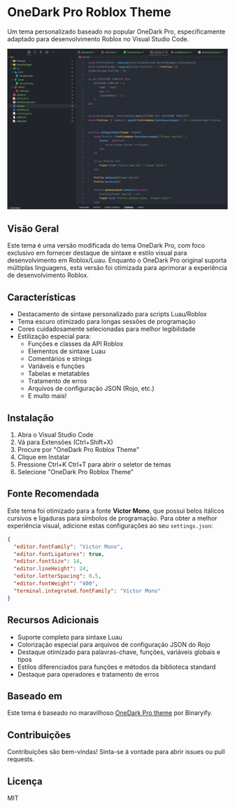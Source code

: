 # OneDark Pro Roblox Theme

Um tema personalizado baseado no popular OneDark Pro, especificamente adaptado para desenvolvimento Roblox no Visual Studio Code.

![Preview](thema/preview-onedark-pro.png)

## Visão Geral

Este tema é uma versão modificada do tema OneDark Pro, com foco exclusivo em fornecer destaque de sintaxe e estilo visual para desenvolvimento em Roblox/Luau. Enquanto o OneDark Pro original suporta múltiplas linguagens, esta versão foi otimizada para aprimorar a experiência de desenvolvimento Roblox.

## Características

- Destacamento de sintaxe personalizado para scripts Luau/Roblox
- Tema escuro otimizado para longas sessões de programação
- Cores cuidadosamente selecionadas para melhor legibilidade
- Estilização especial para:
  - Funções e classes da API Roblox
  - Elementos de sintaxe Luau
  - Comentários e strings
  - Variáveis e funções
  - Tabelas e metatables
  - Tratamento de erros
  - Arquivos de configuração JSON (Rojo, etc.)
  - E muito mais!

## Instalação

1. Abra o Visual Studio Code
2. Vá para Extensões (Ctrl+Shift+X)
3. Procure por "OneDark Pro Roblox Theme"
4. Clique em Instalar
5. Pressione Ctrl+K Ctrl+T para abrir o seletor de temas
6. Selecione "OneDark Pro Roblox Theme"

## Fonte Recomendada

Este tema foi otimizado para a fonte **Victor Mono**, que possui belos itálicos cursivos e ligaduras para símbolos de programação. Para obter a melhor experiência visual, adicione estas configurações ao seu `settings.json`:

```json
{
  "editor.fontFamily": "Victor Mono",
  "editor.fontLigatures": true,
  "editor.fontSize": 14,
  "editor.lineHeight": 24,
  "editor.letterSpacing": 0.5,
  "editor.fontWeight": "400",
  "terminal.integrated.fontFamily": "Victor Mono"
}
```

## Recursos Adicionais

- Suporte completo para sintaxe Luau
- Colorização especial para arquivos de configuração JSON do Rojo
- Destaque otimizado para palavras-chave, funções, variáveis globais e tipos
- Estilos diferenciados para funções e métodos da biblioteca standard
- Destaque para operadores e tratamento de erros

## Baseado em

Este tema é baseado no maravilhoso [OneDark Pro theme](https://github.com/Binaryify/OneDark-Pro) por Binaryify.

## Contribuições

Contribuições são bem-vindas! Sinta-se à vontade para abrir issues ou pull requests.

## Licença

MIT

